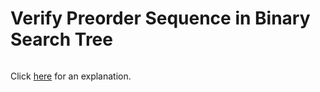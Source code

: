 # Verify Preorder Sequence in Binary Search Tree 

~~~java

~~~

Click [here](Explanation.md) for an explanation.


